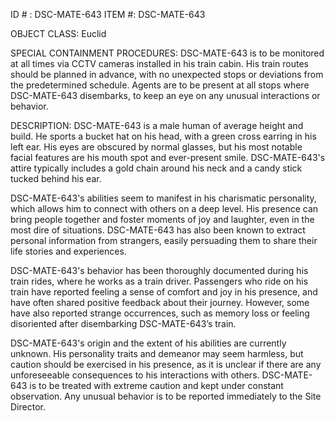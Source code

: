 ID # : DSC-MATE-643
ITEM #: DSC-MATE-643

OBJECT CLASS: Euclid

SPECIAL CONTAINMENT PROCEDURES: DSC-MATE-643 is to be monitored at all times via CCTV cameras installed in his train cabin. His train routes should be planned in advance, with no unexpected stops or deviations from the predetermined schedule. Agents are to be present at all stops where DSC-MATE-643 disembarks, to keep an eye on any unusual interactions or behavior.

DESCRIPTION: DSC-MATE-643 is a male human of average height and build. He sports a bucket hat on his head, with a green cross earring in his left ear. His eyes are obscured by normal glasses, but his most notable facial features are his mouth spot and ever-present smile. DSC-MATE-643's attire typically includes a gold chain around his neck and a candy stick tucked behind his ear.

DSC-MATE-643's abilities seem to manifest in his charismatic personality, which allows him to connect with others on a deep level. His presence can bring people together and foster moments of joy and laughter, even in the most dire of situations. DSC-MATE-643 has also been known to extract personal information from strangers, easily persuading them to share their life stories and experiences.

DSC-MATE-643's behavior has been thoroughly documented during his train rides, where he works as a train driver. Passengers who ride on his train have reported feeling a sense of comfort and joy in his presence, and have often shared positive feedback about their journey. However, some have also reported strange occurrences, such as memory loss or feeling disoriented after disembarking DSC-MATE-643’s train.

DSC-MATE-643's origin and the extent of his abilities are currently unknown. His personality traits and demeanor may seem harmless, but caution should be exercised in his presence, as it is unclear if there are any unforeseeable consequences to his interactions with others. DSC-MATE-643 is to be treated with extreme caution and kept under constant observation. Any unusual behavior is to be reported immediately to the Site Director.